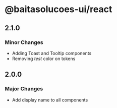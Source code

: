 # @baitasolucoes-ui/react

## 2.1.0

### Minor Changes

  - Adding Toast and Tooltip components
  - Removing _test_ color on tokens

## 2.0.0

### Major Changes

- Add display name to all components
